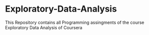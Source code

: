 # Exploratory-Data-Analysis
This Repository contains all Programming assingments of the course Exploratory Data Analysis of Coursera
